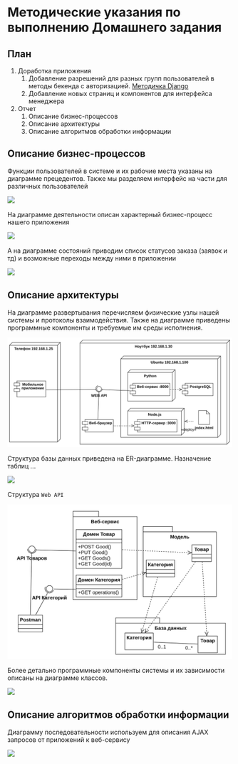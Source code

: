 # Методические указания по выполнению Домашнего задания

## План

1. Доработка приложения
    1. Добавление разрешений для разных групп пользователей в методы бекенда с авторизацией. [Методичка Django](Permissions.md)
    2. Добавление новых страниц и компонентов для интерфейса менеджера 
2. Отчет
    1. Описание бизнес-процессов
    2. Описание архитектуры
    3. Описание алгоритмов обработки информации

## Описание бизнес-процессов

Функции пользователей в системе и их рабочие места указаны на диаграмме прецедентов. Также мы разделяем интерфейс на части для различных пользователей

![](assets/use-case.png)

На диаграмме деятельности описан характерный бизнес-процесс нашего приложения

![](assets/activity.png)

А на диаграмме состояний приводим список статусов заказа (заявок и тд) и возможные переходы между ними в приложении

![](assets/state.png)

## Описание архитектуры

На диаграмме развертывания перечисляем физические узлы нашей системы и протоколы взаимодействия. Также на диаграмме приведены программные компоненты и требуемые им среды исполнения.  

![](assets/deployment.png)

Структура базы данных приведена на ER-диаграмме. Назначение таблиц ... 

![](assets/er.png)

Структура `Web API`

![](assets/postman.png)

Более детально программные компоненты системы и их зависимости описаны на диаграмме классов.

![](assets/classes.png)

## Описание алгоритмов обработки информации

Диаграмму последовательности используем для описания AJAX запросов от приложений к веб-сервису

![](assets/sequence.png)



